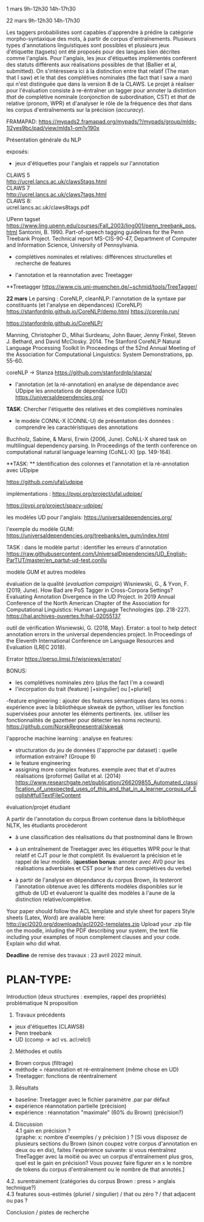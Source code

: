 

1 mars 9h-12h30 14h-17h30  <br>

22 mars  9h-12h30 14h-17h30

Les taggers probabilistes sont capables d'apprendre à prédire la catégorie morpho-syntaxique des mots, à partir de corpus d'entraînements. Plusieurs types d'annotations linguistiques sont possibles et plusieurs jeux d'étiquette (tagsets) ont été proposés pour des langues bien décrites comme l'anglais. Pour l'anglais, les jeux d'étiquettes implémentés confèrent des statuts différents aux réalisations possibles de that (Ballier et al, submitted). On s'intéressera ici à la distinction entre that relatif (The man that I saw) et le that des complétives nominales (the fact that I saw a man)  qui n'est distinguée que dans la version 8 de la CLAWS. Le projet à réaliser pour l'évaluation consiste à re-éntraîner un tagger pour annoter la distintion *that* de complétive nominale (conjonction de subordination, CST) et *that* de relative (pronom, WPR) et d'analyser le rôle de la fréquence des *that* dans les corpus d'entraînements sur la précision (*accuracy*).


FRAMAPAD:
https://mypads2.framapad.org/mypads/?/mypads/group/mlds-1l2yes9bc/pad/view/mlds1-om1v190x


Présentation générale du NLP

exposés:
- jeux d'étiquettes pour l'anglais et rappels sur l'annotation

CLAWS 5 <br>
http://ucrel.lancs.ac.uk/claws5tags.html <br>
CLAWS 7 <br>
http://ucrel.lancs.ac.uk/claws7tags.html <br>
CLAWS 8: <br>
ucrel.lancs.ac.uk/claws8tags.pdf <br>

UPenn tagset
https://www.ling.upenn.edu/courses/Fall_2003/ling001/penn_treebank_pos.html
Santorini, B. 1990. Part-of-speech tagging guidelines for the Penn Treebank Project. Technical report MS-CIS-90-47, Department of Computer and Information Science, University of Pennsylvania.

- complétives nominales et relatives: différences structurelles et recherche de features


- l'annotation et la réannotation avec Treetagger

**Treetagger
https://www.cis.uni-muenchen.de/~schmid/tools/TreeTagger/


**22 mars**
Le parsing : CoreNLP, cleanNLP: l'annotation de la syntaxe par constituants (et l'analyse en dépendances)
(CoreNLP)
https://stanfordnlp.github.io/CoreNLP/demo.html
https://corenlp.run/

https://stanfordnlp.github.io/CoreNLP/

Manning, Christopher D., Mihai Surdeanu, John Bauer, Jenny Finkel, Steven J. Bethard, and David McClosky. 2014. The Stanford CoreNLP Natural Language Processing Toolkit In Proceedings of the 52nd Annual Meeting of the Association for Computational Linguistics: System Demonstrations, pp. 55-60.

coreNLP -> Stanza  https://github.com/stanfordnlp/stanza/

- l'annotation (et la ré-annotation) en analyse de dépendance avec UDpipe
les annotations de dépendance (UD)
https://universaldependencies.org/

**TASK**:  Chercher l'étiquette des relatives et des complétives nominales
- le modèle CONNL-X (CONNL-U) de présentation des données : comprendre les caractéristiques des annotations

Buchholz, Sabine, & Marsi, Erwin (2006, June). CoNLL-X shared task on multilingual dependency parsing. In Proceedings of the tenth conference on computational natural language learning (CoNLL-X) (pp. 149-164).

**TASK: ** Identification des colonnes et  l'annotation et la ré-annotation avec UDpipe

https://github.com/ufal/udpipe

implémentations : https://pypi.org/project/ufal.udpipe/

https://pypi.org/project/spacy-udpipe/

les modèles UD pour l'anglais: https://universaldependencies.org/

l'exemple du modèle GUM:
https://universaldependencies.org/treebanks/en_gum/index.html

TASK : dans le modèle partut : identifier les erreurs d'annotation
https://raw.githubusercontent.com/UniversalDependencies/UD_English-ParTUT/master/en_partut-ud-test.conllu

modèle GUM et autres modèles

évaluation de la qualité (_evaluation campaign_)
Wisniewski, G., & Yvon, F. (2019, June). How Bad are PoS Tagger in Cross-Corpora Settings? Evaluating Annotation Divergence in the UD Project. In 2019 Annual Conference of the North American Chapter of the Association for Computational Linguistics: Human Language Technologies (pp. 218-227).
https://hal.archives-ouvertes.fr/hal-02055137

outil de vérification
Wisniewski, G. (2018, May). Errator: a tool to help detect annotation errors in the universal dependencies project. In Proceedings of the Eleventh International Conference on Language Resources and Evaluation (LREC 2018).

Errator https://perso.limsi.fr/wisniews/errator/

BONUS:
- les complétives nominales zéro (plus the fact I'm a coward)
- l'incorpation du trait (feature) [+singulier] ou [+pluriel]

-feature engineering : ajouter des features sémantiques dans les noms : expérience avec la bibliothèque skweak de python, utiliser les fonction supervisées pour annoter les éléments pertinents. (ex. utiliser les fonctionnalités de gazetteer pour détecter les noms recteurs). 
https://github.com/NorskRegnesentral/skweak

l'approche machine learning : analyse en features:
- structuration du jeu de données (l'approche par dataset) : quelle information extraire? (Groupe 9)
- le feature engineering
- assigning more complex features. exemple avec that et d'autres réalisations (proforme) Gaillat et al. (2014)
https://www.researchgate.net/publication/266209855_Automated_classification_of_unexpected_uses_of_this_and_that_in_a_learner_corpus_of_English#fullTextFileContent

évaluation/projet étudiant

A partir de l'annotation du corpus Brown contenue dans la bibliothèque NLTK,  les étudiants procèderont

- à une classification des réalisations du that postnominal dans le Brown

- à un entraînement de Treetagger avec les étiquettes WPR pour le that relatif et CJT pour le _that_ complétif. Ils évalueront la précision et le rappel de leur modèle. (**question bonus**: annoter avec AV0 pour les réalisations adverbiales et CST pour le _that_ des complétives du verbe)

- à partir de l'analyse en dépendance du corpus Brown, ils testeront l'annotation obtenue avec les différents modèles disponibles sur le github de UD et évalueront la qualité des modèles à l'aune de la distinction relative/complétive.

Your paper should follow the ACL template and style sheet for papers Style sheets (Latex, Word) are available here: http://acl2020.org/downloads/acl2020-templates.zip Upload your .zip file on the moodle, inluding the PDF describing your system, the text file including your examples of noun complement clauses and your code.
Explain who did what.  

**Deadline** de remise des travaux : 23 avril 2022 minuit.


# PLAN-TYPE:
Introduction (deux structures : exemples, rappel des propriétés)
problématique N proposition

1. Travaux précédents
- jeux d'étiquettes (CLAWS8)
- Penn treebank
- UD (ccomp -> acl vs. acl:relcl)

2. Méthodes et outils
- Brown corpus (filtrage)
- méthode = réannotation et ré-entraînement
(même chose en UD)
- Treetagger: fonctions de réentraînement

3. Résultats
- baseline: Treetagger avec le fichier paramètre .par par défaut
- expérience réannotation partielle (précision)
- expérience : réannotation "maximale" (60% du Brown) (précision?)

4. Discussion <br>
4.1 gain en précision ? <br>
(graphe:  x: nombre d'exemples / y précision ) ?
[Si vous disposez de plusieurs sections du Brown (sinon coupez votre corpus d'annotation en deux ou en dix), faites l'expérience suivante: si vous réentraînez TreeTagger avec la moitié ou avec un corpus d'entraînement plus gros, quel est le gain en précision?
Vous pouvez faire figurer en x le nombre de tokens du corpus d'entraînement ou le nombre de that annotés.]



4.2.  surentrainement  (catégories du corpus Brown : press > anglais technique?) <br>
4.3 features sous-estimés (pluriel / singulier) / that ou zéro ? / that adjacent ou pas ? <br>

Conclusion / pistes de recherche

